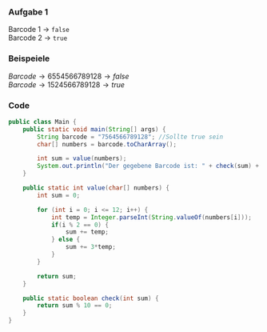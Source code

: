 ### Aufgabe 1
Barcode 1 $\rightarrow$ ```false```\
Barcode 2  $\rightarrow$ ```true```
### **Beispeiele**
$Barcode \rightarrow 655 456 678 912 8 \rightarrow false$\
$Barcode \rightarrow 152 456 678 912 8 \rightarrow true$
### **Code**
```java
public class Main {
    public static void main(String[] args) {
        String barcode = "7564566789128"; //Sollte true sein
        char[] numbers = barcode.toCharArray();

        int sum = value(numbers);
        System.out.println("Der gegebene Barcode ist: " + check(sum) + " " + sum);
    }

    public static int value(char[] numbers) {
        int sum = 0;

        for (int i = 0; i <= 12; i++) {
            int temp = Integer.parseInt(String.valueOf(numbers[i]));
            if(i % 2 == 0) {
                sum += temp;
            } else {
                sum += 3*temp;
            }
        }

        return sum;
    }

    public static boolean check(int sum) {
        return sum % 10 == 0;
    }
}
```